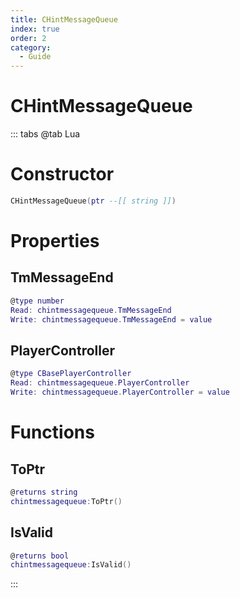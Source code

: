 ```yaml
---
title: CHintMessageQueue
index: true
order: 2
category:
  - Guide
---
```


# CHintMessageQueue

::: tabs
@tab Lua
# Constructor
```lua
CHintMessageQueue(ptr --[[ string ]])
```
# Properties
## TmMessageEnd 
```lua
@type number
Read: chintmessagequeue.TmMessageEnd
Write: chintmessagequeue.TmMessageEnd = value
```
## PlayerController 
```lua
@type CBasePlayerController
Read: chintmessagequeue.PlayerController
Write: chintmessagequeue.PlayerController = value
```
# Functions
## ToPtr
```lua
@returns string
chintmessagequeue:ToPtr()
```
## IsValid
```lua
@returns bool
chintmessagequeue:IsValid()
```

:::